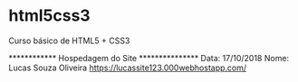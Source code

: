 # html5css3
Curso básico de HTML5 + CSS3

************ Hospedagem do Site ***************
Data: 17/10/2018
Nome: Lucas Souza Oliveira
https://lucassite123.000webhostapp.com/
